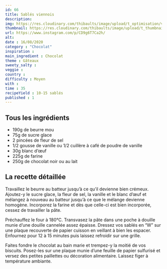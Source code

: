 ```yaml
---
id: 66
title: Sablés viennois
description: 
img: https://res.cloudinary.com/thibaults/image/upload/t_optimisation/v1600518054/Recipes/20200816_sable_viennois.jpg
thumbnail: https://res.cloudinary.com/thibaults/image/upload/t_thumbnail_josie/v1600518054/Recipes/20200816_sable_viennois.jpg
url: https://www.instagram.com/p/CD9g6T7Ca2h/
alt: 
date : 16/08/2020
category : "Chocolat"
inspiration :
main_ingredient : Chocolat
theme : Gâteaux
sweety_salty : 
veggie : 
country :
difficulty : Moyen
with : 
time : 35
recipeYield : 10-15 sablés
published : 1
---
```


## Tous les ingrédients
 - 190g de beurre mou
 - 75g de sucre glace
 - 2 pincées de fleur de sel
 - 1/2 gousse de vanille ou 1/2 cuillère à café de poudre de vanille
 - 30g blanc d’œuf
 - 225g de farine
 - 250g de chocolat noir ou au lait

## La recette détaillée
Travaillez le beurre au batteur jusqu’à ce qu’il devienne bien crémeux. Ajoutez-y le sucre glace, la fleur de sel, la vanille et le blanc d’œuf et mélangez à nouveau au batteur jusqu’à ce que le mélange devienne homogène. Incorporez la farine et dès que celle-ci est bien incorporée, cessez de travailler la pâte.

Préchauffez le four à 180°C. Transvasez la pâte dans une poche à douille munie d’une douille cannelée assez épaisse. Dressez vos sablés en “W” sur une plaque recouverte de papier cuisson en veillant à bien les espacer. Enfournez pour 12 à 15 minutes puis laissez refroidir sur une grille.

Faites fondre le chocolat au bain marie et trempez-y la moitié de vos biscuits. Posez-les sur une plaque munie d’une feuille de papier sulfurisé et versez des petites paillettes ou décoration alimentaire. Laissez figer à température ambiante.